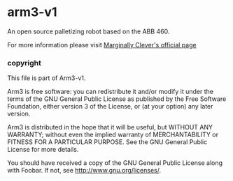 # arm3-v1

An open source palletizing robot based on the ABB 460.

For more information please visit [Marginally Clever's official page](http://www.marginallyclever.com/shop/robot-arms)

### copyright

This file is part of Arm3-v1.

Arm3 is free software: you can redistribute it and/or modify
it under the terms of the GNU General Public License as published by
the Free Software Foundation, either version 3 of the License, or
(at your option) any later version.

Arm3 is distributed in the hope that it will be useful,
but WITHOUT ANY WARRANTY; without even the implied warranty of
MERCHANTABILITY or FITNESS FOR A PARTICULAR PURPOSE. See the
GNU General Public License for more details.

You should have received a copy of the GNU General Public License
along with Foobar. If not, see <http://www.gnu.org/licenses/>.